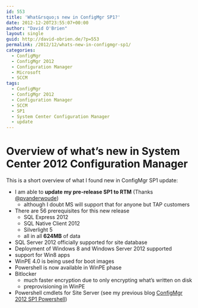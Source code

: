 ```yaml
---
id: 553
title: 'What&rsquo;s new in ConfigMgr SP1?'
date: 2012-12-20T23:55:07+00:00
author: "David O'Brien"
layout: single
guid: http://david-obrien.de/?p=553
permalink: /2012/12/whats-new-in-configmgr-sp1/
categories:
  - ConfigMgr
  - ConfigMgr 2012
  - Configuration Manager
  - Microsoft
  - SCCM
tags:
  - ConfigMgr
  - ConfigMgr 2012
  - Configuration Manager
  - SCCM
  - SP1
  - System Center Configuration Manager
  - update
---
```

# Overview of what’s new in System Center 2012 Configuration Manager

This is a short overview of what I found new in ConfigMgr SP1 update:

* I am able to **update my pre-release SP1 to RTM** (Thanks [@pvanderwoude](http://twitter.com/pvanderwoude))
  * although I doubt MS will support that for anyone but TAP customers
* There are 56 prerequisites for this new release
  * SQL Express 2012
  * SQL Native Client 2012
  * Silverlight 5
  * all in all **624MB** of data
* SQL Server 2012 officially supported for site database
* Deployment of Windows 8 and Windows Server 2012 supported
* support for Win8 apps
* WinPE 4.0 is being used for boot images
* Powershell is now available in WinPE phase
* Bitlocker
  * much faster encryption due to only encrypting what’s written on disk
  * preprovisioning in WinPE
* Powershell cmdlets for Site Server (see my previous blog [ConfigMgr 2012 SP1 Powershell](/2012/09/15/ms-system-center-configuration-manager-2012-sp1-beta-powershell/))

